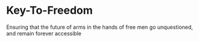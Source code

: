 # Key-To-Freedom
Ensuring that the future of arms in the hands of free men go unquestioned, and remain forever accessible
